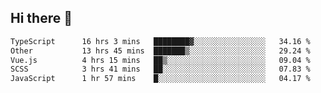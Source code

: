 ## Hi there 👋

<!--START_SECTION:waka-->

```txt
TypeScript      16 hrs 3 mins   ████████▓░░░░░░░░░░░░░░░░   34.16 %
Other           13 hrs 45 mins  ███████▒░░░░░░░░░░░░░░░░░   29.24 %
Vue.js          4 hrs 15 mins   ██▒░░░░░░░░░░░░░░░░░░░░░░   09.04 %
SCSS            3 hrs 41 mins   ██░░░░░░░░░░░░░░░░░░░░░░░   07.83 %
JavaScript      1 hr 57 mins    █░░░░░░░░░░░░░░░░░░░░░░░░   04.17 %
```

<!--END_SECTION:waka-->
